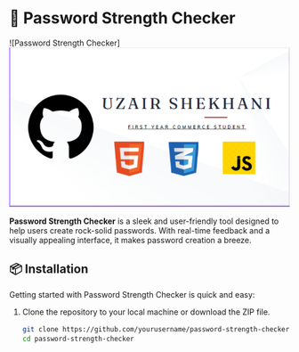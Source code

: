 # 🚀 Password Strength Checker

![Password Strength Checker]![logo](https://github.com/UzairShekhani/UzairShekhani/blob/main/Capture2.PNG)

**Password Strength Checker** is a sleek and user-friendly tool designed to help users create rock-solid passwords. With real-time feedback and a visually appealing interface, it makes password creation a breeze.

## 📦 Installation

Getting started with Password Strength Checker is quick and easy:

1. Clone the repository to your local machine or download the ZIP file.

   ```bash
   git clone https://github.com/yourusername/password-strength-checker.git
   cd password-strength-checker
